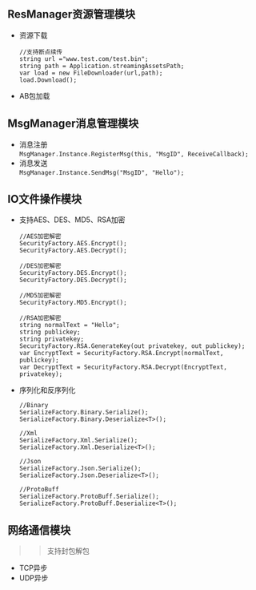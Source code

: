 ## ResManager资源管理模块
* 资源下载  
	```
	//支持断点续传
	string url ="www.test.com/test.bin";
	string path = Application.streamingAssetsPath;
	var load = new FileDownloader(url,path);
	load.Download();
	```
* AB包加载
## MsgManager消息管理模块
* 消息注册  
	`
	 MsgManager.Instance.RegisterMsg(this, "MsgID", ReceiveCallback);
	`
* 消息发送  
	`
	MsgManager.Instance.SendMsg("MsgID", "Hello");
	`
## IO文件操作模块
* 支持AES、DES、MD5、RSA加密  
	```
	//AES加密解密
	SecurityFactory.AES.Encrypt();
	SecurityFactory.AES.Decrypt();
	
	//DES加密解密
	SecurityFactory.DES.Encrypt();
	SecurityFactory.DES.Decrypt();
	
	//MD5加密解密
	SecurityFactory.MD5.Encrypt();
	```
	```
	//RSA加密解密
	string normalText = "Hello";
	string publickey;
    string privatekey;
    SecurityFactory.RSA.GenerateKey(out privatekey, out publickey);
    var EncryptText = SecurityFactory.RSA.Encrypt(normalText, publickey);
    var DecryptText = SecurityFactory.RSA.Decrypt(EncryptText, privatekey);
	```
* 序列化和反序列化	
	```
	//Binary
	SerializeFactory.Binary.Serialize();
	SerializeFactory.Binary.Deserialize<T>();
	
	//Xml
	SerializeFactory.Xml.Serialize();
	SerializeFactory.Xml.Deserialize<T>();
	
	//Json
	SerializeFactory.Json.Serialize();
	SerializeFactory.Json.Deserialize<T>();
	
	//ProtoBuff
	SerializeFactory.ProtoBuff.Serialize();
	SerializeFactory.ProtoBuff.Deserialize<T>();
	```
## 网络通信模块
>	>支持封包解包
* TCP异步
* UDP异步

	
